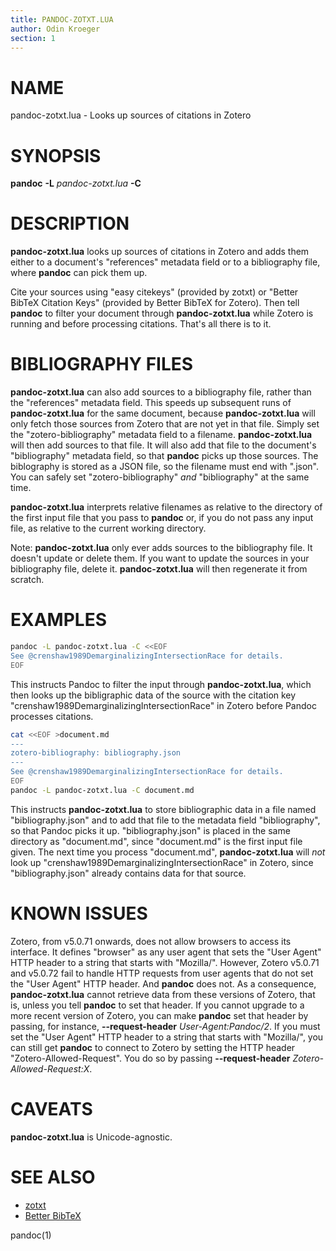 ```yaml
---
title: PANDOC-ZOTXT.LUA
author: Odin Kroeger
section: 1
---
```


NAME
====

pandoc-zotxt.lua - Looks up sources of citations in Zotero


SYNOPSIS
========

**pandoc** **-L** *pandoc-zotxt.lua* **-C**


DESCRIPTION
===========

**pandoc-zotxt.lua** looks up sources of citations in Zotero and adds them
either to a document's "references" metadata field or to a bibliography file,
where **pandoc** can pick them up.

Cite your sources using "easy citekeys" (provided by zotxt) or "Better BibTeX
Citation Keys" (provided by Better BibTeX for Zotero). Then tell **pandoc** to
filter your document through **pandoc-zotxt.lua** while Zotero is running
and before processing citations. That's all there is to it.


BIBLIOGRAPHY FILES
==================

**pandoc-zotxt.lua** can also add sources to a bibliography file, rather 
than the "references" metadata field. This speeds up subsequent runs of 
**pandoc-zotxt.lua** for the same document, because **pandoc-zotxt.lua** 
will only fetch those sources from Zotero that are not yet in that file. 
Simply set the "zotero-bibliography" metadata field to a filename. 
**pandoc-zotxt.lua** will then add sources to that file. It will also add
that file to the document's "bibliography" metadata field, so that 
**pandoc** picks up those sources. The biblography is stored as a JSON 
file, so the filename must end with ".json". You can safely set 
"zotero-bibliography" *and* "bibliography" at the same time.

**pandoc-zotxt.lua** interprets relative filenames as relative to the
directory of the first input file that you pass to **pandoc** or, if you
do not pass any input file, as relative to the current working directory.

Note: **pandoc-zotxt.lua** only ever adds sources to the bibliography file.
It doesn't update or delete them. If you want to update the sources in your
bibliography file, delete it. **pandoc-zotxt.lua** will then regenerate
it from scratch.


EXAMPLES
========

```sh
pandoc -L pandoc-zotxt.lua -C <<EOF
See @crenshaw1989DemarginalizingIntersectionRace for details.
EOF
```

This instructs Pandoc to filter the input through **pandoc-zotxt.lua**,
which then looks up the bibligraphic data of the source with the citation
key "crenshaw1989DemarginalizingIntersectionRace" in Zotero before Pandoc
processes citations.

```sh
cat <<EOF >document.md
---
zotero-bibliography: bibliography.json
---
See @crenshaw1989DemarginalizingIntersectionRace for details.
EOF
pandoc -L pandoc-zotxt.lua -C document.md
```

This instructs **pandoc-zotxt.lua** to store bibliographic data in a file
named "bibliography.json" and to add that file to the metadata field
"bibliography", so that Pandoc picks it up. "bibliography.json" is placed in
the same directory as "document.md", since "document.md" is the first input
file given. The next time you process "document.md", **pandoc-zotxt.lua** will
*not* look up  "crenshaw1989DemarginalizingIntersectionRace" in Zotero, since
"bibliography.json" already contains data for that source.


KNOWN ISSUES
============

Zotero, from v5.0.71 onwards, does not allow browsers to access its
interface. It defines "browser" as any user agent that sets the "User
Agent" HTTP header to a string that starts with "Mozilla/". However,
Zotero v5.0.71 and v5.0.72 fail to handle HTTP requests from user
agents that do not set the "User Agent" HTTP header. And **pandoc** does 
not. As a consequence, **pandoc-zotxt.lua** cannot retrieve data from these
versions of Zotero, that is, unless you tell **pandoc** to set that header.
If you cannot upgrade to a more recent version of Zotero, you can make
**pandoc** set that header by passing, for instance, **--request-header**
*User-Agent:Pandoc/2*. If you must set the "User Agent" HTTP header to a
string that starts with "Mozilla/", you can still get **pandoc** to connect
to Zotero by setting the HTTP header "Zotero-Allowed-Request". You do so by
passing **--request-header** *Zotero-Allowed-Request:X*.


CAVEATS
=======

**pandoc-zotxt.lua** is Unicode-agnostic.


SEE ALSO
========

* [zotxt](https://github.com/egh/zotxt)
* [Better BibTeX](https://retorque.re/zotero-better-bibtex/)

pandoc(1)
